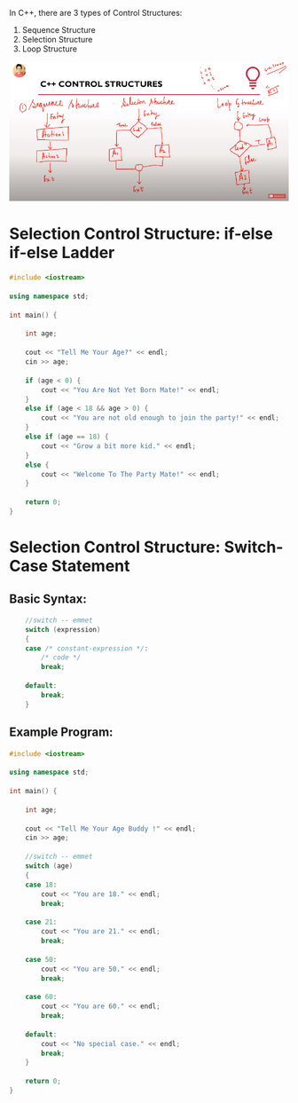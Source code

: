 In C++, there are 3 types of Control Structures:

1. Sequence Structure
1. Selection Structure
1. Loop Structure

![](Img_Files/chapter9/types-of-control-structures.png)


# Selection Control Structure: if-else if-else Ladder

```cpp
#include <iostream>

using namespace std;

int main() {

    int age;

    cout << "Tell Me Your Age?" << endl;
    cin >> age;

    if (age < 0) {
        cout << "You Are Not Yet Born Mate!" << endl;
    }
    else if (age < 18 && age > 0) {
        cout << "You are not old enough to join the party!" << endl;
    }
    else if (age == 18) {
        cout << "Grow a bit more kid." << endl; 
    }
    else {
        cout << "Welcome To The Party Mate!" << endl;
    }

    return 0;
}
```

# Selection Control Structure: Switch-Case Statement

## Basic Syntax:

```cpp
    //switch -- emmet
    switch (expression)
    {
    case /* constant-expression */:
        /* code */
        break;
    
    default:
        break;
    }
```

## Example Program:

```cpp
#include <iostream>

using namespace std;

int main() {

    int age;

    cout << "Tell Me Your Age Buddy !" << endl;
    cin >> age;

    //switch -- emmet
    switch (age)
    {
    case 18:
        cout << "You are 18." << endl;
        break;
    
    case 21:
        cout << "You are 21." << endl;
        break;
    
    case 50:
        cout << "You are 50." << endl;
        break;
    
    case 60:
        cout << "You are 60." << endl;
        break;
    
    default:
        cout << "No special case." << endl;
        break;
    }

    return 0;
}
```